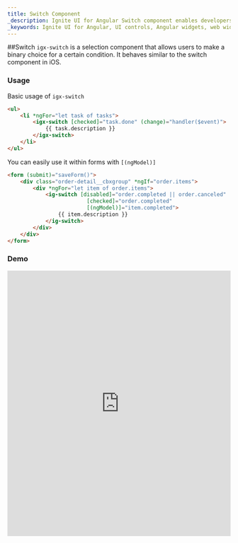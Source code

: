 ```yaml
---
title: Switch Component
_description: Ignite UI for Angular Switch component enables developers to use binary on/off or true/false data input functions within their applications. 
_keywords: Ignite UI for Angular, UI controls, Angular widgets, web widgets, UI widgets, Angular, Native Angular Components Suite, Native Angular Controls, Native Angular Components Library, Angular Switch components, Angular Switch controls
---
```


##Switch
`igx-switch` is a selection component that allows users to make a binary choice for a certain condition. It behaves similar to the switch component in iOS. 

### Usage

Basic usage of `igx-switch`

```html
<ul>
    <li *ngFor="let task of tasks">
        <igx-switch [checked]="task.done" (change)="handler($event)">
            {{ task.description }}
        </igx-switch>
    </li>
</ul>
```

You can easily use it within forms with `[(ngModel)]`

```html
<form (submit)="saveForm()">
    <div class="order-detail__cbxgroup" *ngIf="order.items">
        <div *ngFor="let item of order.items">
            <ig-switch [disabled]="order.completed || order.canceled"
                         [checked]="order.completed"
                         [(ngModel)]="item.completed">
                {{ item.description }}
            </ig-switch>
        </div>
    </div>
</form>
```
### Demo
<div class="sample-container" style="height:600px">
<iframe src='https://embed.plnkr.co/a2Zmf05zcAX1hiE6OwxY/?show=preview&sidebar=false' width="100%" height="100%" seamless frameBorder="0"></inframe>
</div>